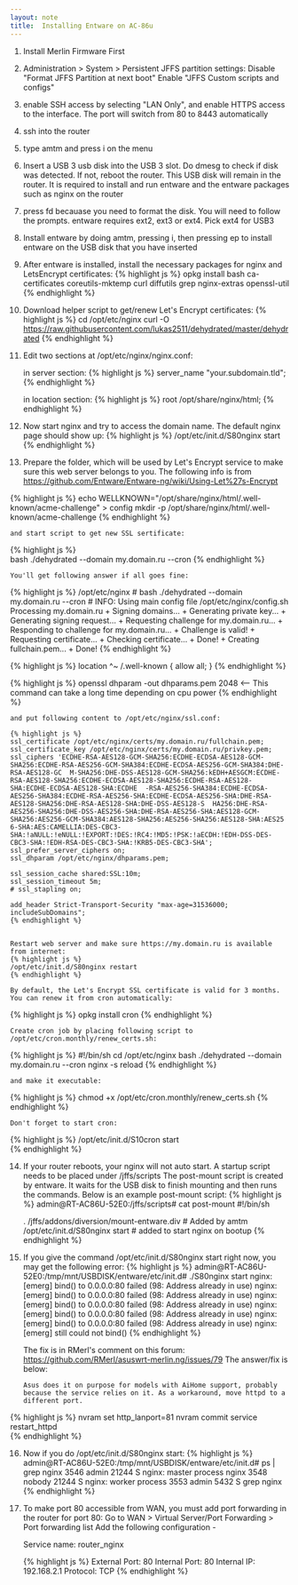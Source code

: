 ```yaml
---
layout: note
title:  Installing Entware on AC-86u
---
```



1. Install Merlin Firmware First
2. Administration > System > Persistent JFFS partition settings:
   Disable "Format JFFS Partition at next boot"
   Enable "JFFS Custom scripts and configs"
3. enable SSH access by selecting "LAN Only", and enable HTTPS access to the interface. The port will switch from 80 to 8443 automatically
4. ssh into the router
5. type amtm and press i on the menu
6. Insert a USB 3 usb disk into the USB 3 slot. Do dmesg to check if disk was detected. If not, reboot the router. This USB disk will remain in the router. It is required to install and run entware and the entware packages such as nginx on the router
7. press fd becauase you need to format the disk. You will need to follow the prompts. entware requires ext2, ext3 or ext4. Pick ext4 for USB3
8. Install entware by doing amtm, pressing i, then pressing ep to install entware on the USB disk that you have inserted
9. After entware is installed, install the necessary packages for nginx and LetsEncrypt certificates:
{% highlight js %}
	opkg install bash ca-certificates coreutils-mktemp curl diffutils grep nginx-extras openssl-util
	{% endhighlight %}
10. Download helper script to get/renew Let's Encrypt certificates:
{% highlight js %}
	cd /opt/etc/nginx
	curl -O https://raw.githubusercontent.com/lukas2511/dehydrated/master/dehydrated
	{% endhighlight %}
11. Edit two sections at /opt/etc/nginx/nginx.conf:

	in server section:
	{% highlight js %}
	server_name "your.subdomain.tld";
	{% endhighlight %}

	in location section:
	{% highlight js %}
	root /opt/share/nginx/html;
	{% endhighlight %}

12. Now start nginx and try to access the domain name. The default nginx page should show up:
{% highlight js %}
    /opt/etc/init.d/S80nginx start
    {% endhighlight %}

13. Prepare the folder, which will be used by Let's Encrypt service to make sure this web server belongs to you. The following info is from https://github.com/Entware/Entware-ng/wiki/Using-Let%27s-Encrypt

{% highlight js %}
	echo WELLKNOWN="/opt/share/nginx/html/.well-known/acme-challenge" > config
	mkdir -p /opt/share/nginx/html/.well-known/acme-challenge
	{% endhighlight %}

	and start script to get new SSL sertificate:
{% highlight js %}	
	bash ./dehydrated --domain my.domain.ru --cron
{% endhighlight %}

	You'll get following answer if all goes fine:
	
{% highlight js %}
	/opt/etc/nginx # bash ./dehydrated --domain my.domain.ru --cron
	# INFO: Using main config file /opt/etc/nginx/config.sh
	Processing my.domain.ru
	 + Signing domains...
	 + Generating private key...
	 + Generating signing request...
	 + Requesting challenge for my.domain.ru...
	 + Responding to challenge for my.domain.ru...
	 + Challenge is valid!
	 + Requesting certificate...
	 + Checking certificate...
	 + Done!
	 + Creating fullchain.pem...
	 + Done!
	 	 {% endhighlight %}

{% highlight js %}
	 location ^~ /.well-known {
		allow all;
	 }
	 {% endhighlight %}

{% highlight js %}
	 openssl dhparam -out dhparams.pem 2048    <-- This command can take a long time depending on cpu power
	 {% endhighlight %}


	and put following content to /opt/etc/nginx/ssl.conf:

	{% highlight js %}
	ssl_certificate /opt/etc/nginx/certs/my.domain.ru/fullchain.pem;
	ssl_certificate_key /opt/etc/nginx/certs/my.domain.ru/privkey.pem;
	ssl_ciphers 'ECDHE-RSA-AES128-GCM-SHA256:ECDHE-ECDSA-AES128-GCM-SHA256:ECDHE-RSA-AES256-GCM-SHA384:ECDHE-ECDSA-AES256-GCM-SHA384:DHE-RSA-AES128-GC	M-SHA256:DHE-DSS-AES128-GCM-SHA256:kEDH+AESGCM:ECDHE-RSA-AES128-SHA256:ECDHE-ECDSA-AES128-SHA256:ECDHE-RSA-AES128-SHA:ECDHE-ECDSA-AES128-SHA:ECDHE	-RSA-AES256-SHA384:ECDHE-ECDSA-AES256-SHA384:ECDHE-RSA-AES256-SHA:ECDHE-ECDSA-AES256-SHA:DHE-RSA-AES128-SHA256:DHE-RSA-AES128-SHA:DHE-DSS-AES128-S	HA256:DHE-RSA-AES256-SHA256:DHE-DSS-AES256-SHA:DHE-RSA-AES256-SHA:AES128-GCM-SHA256:AES256-GCM-SHA384:AES128-SHA256:AES256-SHA256:AES128-SHA:AES25	6-SHA:AES:CAMELLIA:DES-CBC3-SHA:!aNULL:!eNULL:!EXPORT:!DES:!RC4:!MD5:!PSK:!aECDH:!EDH-DSS-DES-CBC3-SHA:!EDH-RSA-DES-CBC3-SHA:!KRB5-DES-CBC3-SHA';
	ssl_prefer_server_ciphers on;
	ssl_dhparam /opt/etc/nginx/dhparams.pem;
	
	ssl_session_cache shared:SSL:10m;
	ssl_session_timeout 5m;
	# ssl_stapling on;
	
	add_header Strict-Transport-Security "max-age=31536000; includeSubDomains";
	{% endhighlight %}


	Restart web server and make sure https://my.domain.ru is available from internet:
	{% highlight js %}
	/opt/etc/init.d/S80nginx restart
	{% endhighlight %}

	By default, the Let's Encrypt SSL certificate is valid for 3 months. You can renew it from cron automatically:
{% highlight js %}
	opkg install cron
	{% endhighlight %}


	Create cron job by placing following script to /opt/etc/cron.monthly/renew_certs.sh:
{% highlight js %}
	#!/bin/sh
	cd /opt/etc/nginx
	bash ./dehydrated --domain my.domain.ru --cron
	nginx -s reload
	{% endhighlight %}

	and make it executable:

{% highlight js %}
	chmod +x /opt/etc/cron.monthly/renew_certs.sh
	{% endhighlight %}

	Don't forget to start cron:
{% highlight js %}
	/opt/etc/init.d/S10cron start	
	{% endhighlight %}

14. If your router reboots, your nginx will not auto start. A startup script needs to be placed under /jffs/scripts
    The post-mount script is created by entware. It waits for the USB disk to finish mounting and then runs the commands. Below is an example post-mount script:
{% highlight js %}
    admin@RT-AC86U-52E0:/jffs/scripts# cat post-mount 
	#!/bin/sh

	. /jffs/addons/diversion/mount-entware.div # Added by amtm
	/opt/etc/init.d/S80nginx start # added to start nginx on bootup
	{% endhighlight %}

15. If you give the command /opt/etc/init.d/S80nginx start right now, you may get the following error:
{% highlight js %}
	admin@RT-AC86U-52E0:/tmp/mnt/USBDISK/entware/etc/init.d# ./S80nginx start
	nginx: [emerg] bind() to 0.0.0.0:80 failed (98: Address already in use)
	nginx: [emerg] bind() to 0.0.0.0:80 failed (98: Address already in use)
	nginx: [emerg] bind() to 0.0.0.0:80 failed (98: Address already in use)
	nginx: [emerg] bind() to 0.0.0.0:80 failed (98: Address already in use)
	nginx: [emerg] bind() to 0.0.0.0:80 failed (98: Address already in use)
	nginx: [emerg] still could not bind()
	{% endhighlight %}

	The fix is in RMerl's comment on this forum: https://github.com/RMerl/asuswrt-merlin.ng/issues/79
	The answer/fix is below:

		Asus does it on purpose for models with AiHome support, probably because the service relies on it. As a workaround, move httpd to a different port.
{% highlight js %}
		nvram set http_lanport=81
		nvram commit
		service restart_httpd	
		{% endhighlight %}	

16. Now if you do /opt/etc/init.d/S80nginx start:
{% highlight js %}
	admin@RT-AC86U-52E0:/tmp/mnt/USBDISK/entware/etc/init.d# ps | grep nginx
 	3546 admin    21244 S    nginx: master process nginx
 	3548 nobody   21244 S    nginx: worker process
 	3553 admin     5432 S    grep nginx
 	{% endhighlight %}

17. To make port 80 accessible from WAN, you must add port forwarding in the router for port 80:
    Go to WAN > Virtual Server/Port Forwarding > Port forwarding list
    Add the following configuration - 

    Service name: router_nginx

	{% highlight js %}
    External Port: 80
    Internal Port: 80
    Internal IP: 192.168.2.1
    Protocol: TCP
    {% endhighlight %}



